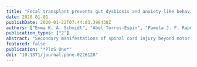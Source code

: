 ```yaml
---
title: "Fecal transplant prevents gut dysbiosis and anxiety-like behaviour after spinal cord injury in rats"
date: 2020-01-01
publishDate: 2020-01-22T07:44:03.398438Z
authors: ["Emma K. A. Schmidt", "Abel Torres-Espin", "Pamela J. F. Raposo", "Karen L. Madsen", "Kristina A. Kigerl", "Phillip G. Popovich", "Keith K. Fenrich", "Karim Fouad"]
publication_types: ["2"]
abstract: "Secondary manifestations of spinal cord injury beyond motor and sensory dysfunction can negatively affect a person's quality of life. Spinal cord injury is associated with an increased incidence of depression and anxiety; however, the mechanisms of this relationship are currently not well understood. Human and animal studies suggest that changes in the composition of the intestinal microbiota (dysbiosis) are associated with mood disorders. The objective of the current study is to establish a model of anxiety following a cervical contusion spinal cord injury in rats and to determine whether the microbiota play a role in the observed behavioural changes. We found that spinal cord injury caused dysbiosis and increased symptoms of anxiety-like behaviour. Treatment with a fecal transplant prevented both spinal cord injury-induced dysbiosis as well as the development of anxiety-like behaviour. These results indicate that an incomplete unilateral cervical spinal cord injury can cause affective disorders and intestinal dysbiosis, and that both can be prevented by treatment with fecal transplant therapy."
featured: false
publication: "*PloS One*"
doi: "10.1371/journal.pone.0226128"
---
```


